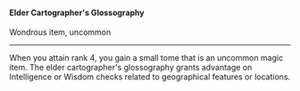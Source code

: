 #### Elder Cartographer's Glossography

Wondrous item, uncommon

---

When you attain rank 4, you gain a small tome that is an uncommon magic item. The elder cartographer's glossography grants advantage on Intelligence or Wisdom checks related to geographical features or locations.